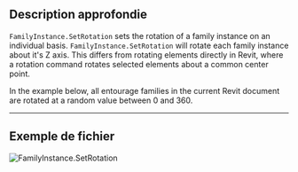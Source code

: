 ## Description approfondie
`FamilyInstance.SetRotation` sets the rotation of a family instance on an individual basis. `FamilyInstance.SetRotation` will rotate each family instance about it's Z axis. This differs from rotating elements directly in Revit, where a rotation command rotates selected elements about a common center point.

In the example below, all entourage families in the current Revit document are rotated at a random value between 0 and 360.
___
## Exemple de fichier

![FamilyInstance.SetRotation](./Revit.Elements.FamilyInstance.SetRotation_img.jpg)
